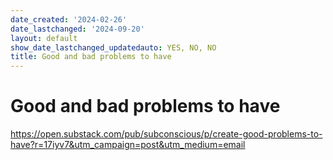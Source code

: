 ```yaml
---
date_created: '2024-02-26'
date_lastchanged: '2024-09-20'
layout: default
show_date_lastchanged_updatedauto: YES, NO, NO
title: Good and bad problems to have
---
```


# Good and bad problems to have


https://open.substack.com/pub/subconscious/p/create-good-problems-to-have?r=17iyv7&utm_campaign=post&utm_medium=email


